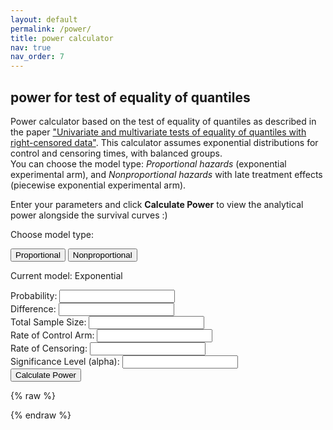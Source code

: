 ```yaml
---
layout: default
permalink: /power/
title: power calculator
nav: true
nav_order: 7
---
```


<h2>power for test of equality of quantiles</h2>

Power calculator based on the test of equality of quantiles as described in the paper ["Univariate and multivariate tests of equality of quantiles with right-censored data"](https://arxiv.org/abs/2505.03234).
This calculator assumes exponential distributions for control and censoring times, with balanced groups.  
You can choose the model type: *Proportional hazards* (exponential experimental arm), and *Nonproportional hazards* with late treatment effects (piecewise exponential experimental arm).

Enter your parameters and click **Calculate Power** to view the analytical power alongside the survival curves :)

<p>Choose model type:</p>
<button onclick="setModel('exponential')">Proportional</button>
<button onclick="setModel('piecewise')">Nonproportional</button>
<p>Current model: <span id="model-type">Exponential</span></p>

<form id="power-form">
  <label>Probability: <input type="number" id="prob" step="any" required></label><br>
  <label>Difference: <input type="number" id="diff" step="any" required></label><br>
  <label>Total Sample Size: <input type="number" id="sample-size" required></label><br>
  <label>Rate of Control Arm: <input type="number" id="rate-control" step="any" required></label><br>
  <label>Rate of Censoring: <input type="number" id="rate-cens" step="any" required></label><br>
  <label>Significance Level (alpha): <input type="number" id="alpha" step="any" required></label><br>
  <div id="piecewise-options" style="display:none">
    <label>Time Cutoff (tcut): <input type="number" id="tcut" step="any"></label><br>
  </div>
  <button type="submit">Calculate Power</button>
</form>

<p id="result"></p>

<canvas id="survival-chart" width="800" height="400"></canvas>

<script src="https://cdn.jsdelivr.net/npm/chart.js@4.4.1/dist/chart.umd.min.js"></script>
<script src="https://cdn.jsdelivr.net/npm/chartjs-plugin-annotation@1.4.0/dist/chartjs-plugin-annotation.min.js"></script>

{% raw %}
<script>
let model = 'exponential';
function setModel(m) {
  model = m;
  document.getElementById("model-type").innerText = m.charAt(0).toUpperCase() + m.slice(1);
  document.getElementById("piecewise-options").style.display = (m === 'piecewise') ? 'block' : 'none';
}

function normCDF(x) {
  var sign = x < 0 ? -1 : 1;
  x = Math.abs(x) / Math.sqrt(2);
  var a1 = 0.254829592, a2 = -0.284496736, a3 = 1.421413741,
      a4 = -1.453152027, a5 = 1.061405429, p = 0.3275911;
  var t = 1 / (1 + p * x);
  var y = 1 - (((((a5 * t + a4) * t) + a3) * t + a2) * t + a1) * t * Math.exp(-x * x);
  return 0.5 * (1 + sign * y);
}

function expo_pdf(x, lambda) {
  return lambda * Math.exp(-lambda * x);
}

function piecewise_pdf(x, rateC, rateE, tcut) {
  if (x <= tcut) {
    return rateC * Math.exp(-rateC * x);
  } else {
    const s_tcut = Math.exp(-rateC * tcut);
    return rateE * s_tcut * Math.exp(-rateE * (x - tcut));
  }
}

function inverseErf(x) {
  let a = 0.147;
  let ln = Math.log(1 - x * x);
  let term1 = 2 / (Math.PI * a) + ln / 2;
  let term2 = ln / a;
  return Math.sign(x) * Math.sqrt(Math.sqrt(term1 * term1 - term2) - term1);
}

function normSInv(p) {
  return Math.sqrt(2) * inverseErf(2 * p - 1);
}

Chart.register(window['chartjs-plugin-annotation']);

window.addEventListener("DOMContentLoaded", function () {
  const form = document.getElementById("power-form");
  form.addEventListener("submit", function(e) {
    e.preventDefault();

    const p = parseFloat(document.getElementById("prob").value);
    const n = parseFloat(document.getElementById("sample-size").value);
    const rateC = parseFloat(document.getElementById("rate-control").value);
    const diff = parseFloat(document.getElementById("diff").value);
    const rateCens = parseFloat(document.getElementById("rate-cens").value);
    const alpha = parseFloat(document.getElementById("alpha").value);
    const tcut = model === 'piecewise' ? parseFloat(document.getElementById("tcut").value) : null;

    const z_critical = Math.abs(normSInv(1 - alpha / 2));

    const quantC = -Math.log(1 - p) / rateC;

    let rateE, quantE, phiE;

    if (model === 'exponential') {
      rateE = -Math.log(1 - p) / (quantC - diff);
      quantE = quantC - diff;
      phiE = rateE / (rateE + rateCens) * (Math.exp((rateE + rateCens) * quantE) - 1);
    } else {
      if (quantC - tcut <= diff) {
        alert("quantC - tcut must be > diff in piecewise model.");
        return;
      }
      const boundary = 1 - Math.exp(-rateC * tcut);
      rateE = (Math.log(1 - p) + rateC * tcut) / (tcut + diff - quantC);
      quantE = (p < boundary)
        ? -Math.log(1 - p) / rateC
        : tcut - ((Math.log(1 - p) + rateC * tcut) / rateE);
      phiE = (rateC / (rateC + rateCens)) * (Math.exp((rateC + rateCens) * tcut) - 1) +
             (rateE / (rateE + rateCens)) * Math.exp((rateC - rateE) * tcut) *
             (Math.exp((rateE + rateCens) * quantE) - Math.exp((rateE + rateCens) * tcut));
    }

    const phiC = rateC / (rateC + rateCens) * (Math.exp((rateC + rateCens) * quantC) - 1);

    let sigma2;
    if (model === 'exponential') {
      sigma2 = Math.pow(1 - p, 2) * (
        phiC / (0.5 * Math.pow(expo_pdf(quantC, rateC), 2)) +
        phiE / (0.5 * Math.pow(expo_pdf(quantE, rateE), 2))
      );
    } else {
      sigma2 = Math.pow(1 - p, 2) * (
        phiC / (0.5 * Math.pow(expo_pdf(quantC, rateC), 2)) +
        phiE / (0.5 * Math.pow(piecewise_pdf(quantE, rateC, rateE, tcut), 2))
      );
    }

    if (isNaN(sigma2) || sigma2 <= 0) {
      document.getElementById("result").innerText = "Error: invalid sigma2.";
      return;
    }

    const se = Math.sqrt(sigma2 / n);
    const power = 1 - normCDF(z_critical - diff / se) + normCDF(-z_critical - diff / se);

    document.getElementById("result").innerText =
      isNaN(power) ? "Error: invalid calculation." : `Estimated Power: ${(power * 100).toFixed(2)}%`;

    const timeMax = quantC * 1.5;
    const timePoints = Array.from({ length: 100 }, (_, i) => +(timeMax * i / 99).toFixed(2));
    const survivalC = timePoints.map(t => Math.exp(-rateC * t));
    const survivalE = model === 'exponential'
      ? timePoints.map(t => Math.exp(-rateE * t))
      : timePoints.map(t => (t <= tcut ? Math.exp(-rateC * t) : Math.exp(-rateC * tcut) * Math.exp(-rateE * (t - tcut))));

    const ctx = document.getElementById("survival-chart").getContext("2d");
    if (window.survivalChartInstance) window.survivalChartInstance.destroy();
    window.survivalChartInstance = new Chart(ctx, {
      type: "line",
      data: {
        labels: timePoints,
        datasets: [
          { label: "Control Arm", data: survivalC, borderColor: "limegreen", fill: false, tension: 0.3, borderWidth: 2 },
          { label: "Experimental Arm", data: survivalE, borderColor: "darkgreen", fill: false, tension: 0.3, borderWidth: 2 }
        ]
      },
      options: {
        responsive: true,
        plugins: {
          title: { display: true, text: "Survival Functions", font: { size: 18 } },
          legend: { labels: { font: { size: 14 } } },
          annotation: {
            annotations: {
              hLine: {
                type: 'line',
                yMin: 1 - p,
                yMax: 1 - p,
                borderColor: 'green',
                borderWidth: 2,
                borderDash: [6, 6],
                label: {
                  content: `1 - p = ${(1 - p).toFixed(2)}`,
                  enabled: true,
                  position: 'start',
                  backgroundColor: 'rgba(0,0,0,0.7)',
                  color: '#fff',
                  font: { style: 'italic' }
                }
              }
            }
          }
        },
        scales: {
          x: { title: { display: true, text: "Time", font: { size: 16 } } },
          y: {
            min: 0, max: 1,
            title: { display: true, text: "Survival Probability", font: { size: 16 } },
            ticks: { stepSize: 0.2, callback: val => val.toFixed(1) }
          }
        }
      }
    });
  });
});
</script>
{% endraw %}



